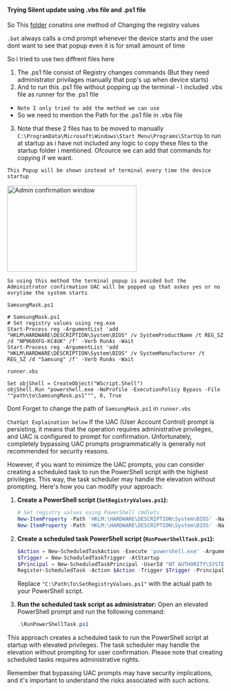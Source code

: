 #### Trying Silent update using .vbs file and .ps1 file

So This [folder](https://github.com/Sanjay0302/galaxybook_mask/new/main/Sanjay0302/Using(.vbsfile)) conatins one method of Changing the registry values

`.bat` always calls a cmd prompt whenever the device starts and the user dont want to see that popup even it is for small amount of time


So i tried to use two diffrent files here
1. The .ps1 file consist of Registry changes commands (But they need administrator privilages manually that pop's up when device starts)
2. And to run this .ps1 file without popping up the terminal - I included .vbs file as runner for the .ps1 file
  - `Note I only tried to add the method we can use`
  - So we need to mention the Path for the .ps1 file in .vbs file
3. Note that these 2 files has to be moved to manually `C:\ProgramData\Microsoft\Windows\Start Menu\Programs\StartUp` to run at startup as i have not included any logic to copy these files to the startup folder i mentioned. Ofcource we can add that commands for copying if we want.

`This Popup will be shown instead of terminal every time the device startup `

<img src="https://github.com/Sanjay0302/galaxybook_mask/assets/90672297/11e670e2-6117-42d8-beca-14ea0992f63b" alt="Admin confirmation window" width="300" height="200" />

`So using this method the terminal popup is avoided but the Administrator confirmation UAC will be popped up that askes yes or no evrytime the system starts `

`SamsungMask.ps1`

```pwsh
# SamsungMask.ps1
# Set registry values using reg.exe
Start-Process reg -ArgumentList 'add "HKLM\HARDWARE\DESCRIPTION\System\BIOS" /v SystemProductName /t REG_SZ /d "NP960XFG-KC4UK" /f' -Verb RunAs -Wait
Start-Process reg -ArgumentList 'add "HKLM\HARDWARE\DESCRIPTION\System\BIOS" /v SystemManufacturer /t REG_SZ /d "Samsung" /f' -Verb RunAs -Wait
```

`runner.vbs`

```vbs
Set objShell = CreateObject("WScript.Shell")
objShell.Run "powershell.exe -NoProfile -ExecutionPolicy Bypass -File ""path\to\SamsungMask.ps1""", 0, True
```
Dont Forget to change the path of `SamsungMask.ps1` in `runner.vbs`




`ChatGpt Explaination below`
If the UAC (User Account Control) prompt is persisting, it means that the operation requires administrative privileges, and UAC is configured to prompt for confirmation. Unfortunately, completely bypassing UAC prompts programmatically is generally not recommended for security reasons.

However, if you want to minimize the UAC prompts, you can consider creating a scheduled task to run the PowerShell script with the highest privileges. This way, the task scheduler may handle the elevation without prompting. Here's how you can modify your approach:

1. **Create a PowerShell script (`SetRegistryValues.ps1`):**
   ```powershell
   # Set registry values using PowerShell cmdlets
   New-ItemProperty -Path 'HKLM:\HARDWARE\DESCRIPTION\System\BIOS' -Name 'SystemProductName' -Value 'NP960XFG-KC4UK' -PropertyType 'String' -Force
   New-ItemProperty -Path 'HKLM:\HARDWARE\DESCRIPTION\System\BIOS' -Name 'SystemManufacturer' -Value 'Samsung' -PropertyType 'String' -Force
   ```

2. **Create a scheduled task PowerShell script (`RunPowerShellTask.ps1`):**
   ```powershell
   $Action = New-ScheduledTaskAction -Execute 'powershell.exe' -Argument '-ExecutionPolicy Bypass -File "C:\Path\To\SetRegistryValues.ps1"'
   $Trigger = New-ScheduledTaskTrigger -AtStartup
   $Principal = New-ScheduledTaskPrincipal -UserId "NT AUTHORITY\SYSTEM" -LogonType ServiceAccount
   Register-ScheduledTask -Action $Action -Trigger $Trigger -Principal $Principal -TaskName "SetRegistryValuesTask" -Force
   ```

   Replace `"C:\Path\To\SetRegistryValues.ps1"` with the actual path to your PowerShell script.

3. **Run the scheduled task script as administrator:**
   Open an elevated PowerShell prompt and run the following command:
   ```powershell
   .\RunPowerShellTask.ps1
   ```

This approach creates a scheduled task to run the PowerShell script at startup with elevated privileges. The task scheduler may handle the elevation without prompting for user confirmation. Please note that creating scheduled tasks requires administrative rights.

Remember that bypassing UAC prompts may have security implications, and it's important to understand the risks associated with such actions.

